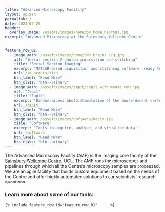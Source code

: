 ```yaml
---
title: "Advanced Microscopy Facility"
layout: splash
permalink: /
date: 2024-02-29
header:
  overlay_image: /assets/images/home/bw_home_neurons.jpg
excerpt: "Advanced Microscopy at the Sainsbury Wellcome Centre"


feature_row_01:
  - image_path: /assets/images/home/two_brains_acq.jpg
    alt: "Serial section 2-photon acquisition and stitching"
    title: "Serial Section Imaging"
    excerpt: "MATLAB-based acquisition and stitching software: ready to install and ready to modify."
    url: /ss_acquisition
    btn_label: "Read More"
    btn_class: "btn--primary"
  - image_path: /assets/images/zapit/zapit_with_mouse_row.jpg
    alt: "Zapit"
    title: "Zapit"
    excerpt: "Random-access photo-stimulation of the mouse dorsal cortex for head-fixed behavioral work. "
    url: /zapit
    btn_label: "Read More"
    btn_class: "btn--primary"
  - image_path: /assets/images/software/masiv.jpg
    title: "Software"
    excerpt: "Tools to acquire, analyse, and visualise data."
    url: /software
    btn_label: "Read More"
    btn_class: "btn--primary"
---
```



The Advanced Microscopy Facility (AMF) is the imaging core facility of the [Sainsbury Wellcome Centre](https://www.sainsburywellcome.org/web/), UCL.
The AMF runs the microscopes and pipelines through which all the Centre's microscopy samples are processed. 
We are an agile facility that builds custom equipment based on the needs of the Centre and offer highly automated solutions to our scientists' research questions.


### Learn more about some of our tools:

    {% include feature_row id="feature_row_01"      %}

